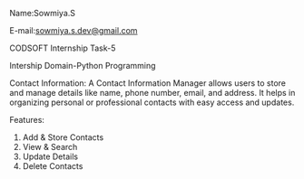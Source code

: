 Name:Sowmiya.S

E-mail:sowmiya.s.dev@gmail.com

CODSOFT Internship Task-5

Intership Domain-Python Programming

Contact Information:
A Contact Information Manager allows users to store and manage details like name, phone number, email, and address.
It helps in organizing personal or professional contacts with easy access and updates.

Features:

1. Add & Store Contacts
2. View & Search
3. Update Details
4. Delete Contacts

